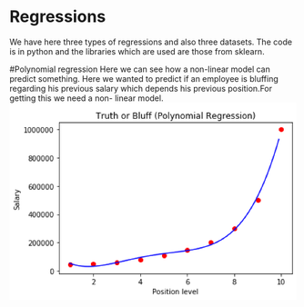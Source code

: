 # Regressions
We have here three types of regressions and also three datasets. The code is in python and the libraries which are used are those from sklearn.

#Polynomial regression
Here we can see how a non-linear model can predict something. Here we wanted to predict if an employee is bluffing regarding his previous salary which depends his previous position.For getting this we need a non- linear model.
![](https://github.com/pauldamsa/Regressions/blob/master/Screenshot%202019-10-27%20at%2010.39.33.png)
